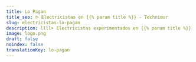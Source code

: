 ```yaml
---
title: Lo Pagan
title_seo: ᐅ Electricistas en {{% param title %}} - Technimur
slug: electricistas-lo-pagan
description: llll➤ Electricistas experimentados en {{% param title %}} para todas tus necesidades eléctricas. Servicio rápido, eficaz y de confianza ✅ ¡Contáctanos!
image: logo.png
draft: false
noindex: false
translationKey: lo-pagan
---
```

